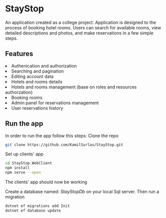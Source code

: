# StayStop 
An application created as a college project. Application is designed to the process of booking hotel rooms. Users can search for available rooms, view detailed descriptions and photos, and make reservations in a few simple steps.

## Features 
<li>Authenication and authorization</li>
<li>Searching and pagination</li>
<li>Editing account data</li>
<li>Hotels and rooms details</li>
<li>Hotels and rooms management (base on roles and resources authorzation)</li>
<li>Booking rooms</li>
<li>Admin panel for reservations management</li>
<li>User reservations history</li>

## Run the app
In order to run the app follow this steps:
Clone the repo
```bash
git clone https://github.com/KamilSurlas/StayStop.git
```

Set up clients' app
```bash
cd StayStop.WebClient
npm install
npm serve --open
```
The clients' app should now be working


Create a database named: *StayStopDb* on your local Sql server. Then run a migration
```bash
dotnet ef migrations add Init
dotnet ef database update
```



